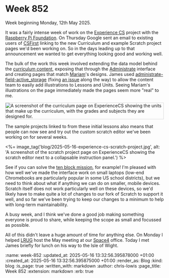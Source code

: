 Week 852
========

Week beginning Monday, 12th May 2025.

It was a fairly intense week of work on the [Experience CS] project with the [Raspberry Pi Foundation]. On Thursday Google sent an email to existing users of [CSFirst] linking to the new Curriculum and example Scratch project pages we'd been working on. So in the days leading up to that announcement we wanted to get everything looking good and working well.

The bulk of the work this week involved extending the data model behind the [curriculum content], exposing that through the [Administrate] interface and creating pages that match [Mariam]'s designs. James used [administrate-field-active_storage] (fixing [an issue] along the way) to allow the content team to easily add illustrations to Lessons and Units. Seeing Mariam's illustrations on the page immediately made the pages seem more "real" to me.

<p>
  <img style="border: 1px solid lightgray;" alt="A screenshot of the curriculum page on ExperienceCS showing the units that make up the curriculum, with the grades and subjects they are designed for." src="<%= image_path('blog/2025-05-16-experience-cs-curriculum-page.jpg') %>">
</p>

The sample projects linked to from these initial lessons also means that people can now see and try out the custom scratch editor we've been working on for several weeks.

<%= image_tag('blog/2025-05-16-experience-cs-scratch-project.jpg', alt: 'A screenshot of the scratch project page on ExperienceCS showing the scratch editor next to a collapsable instruction panel.') %>

See if you can solve the [ten block mission], for example! I'm pleased with how well we've made the interface work on small laptops (low-end Chromebooks are particularly popular in some US school districts), but we need to think about what if anything we can do on smaller, mobile devices. Scratch itself does not work particularly well on these devices, so we'd likely have to make quite a lot of changes to our fork of Scratch to support it well, and so far we've been trying to keep our changes to a minimum to help with long-term maintainability.

A busy week, and I think we've done a good job making something everyone is proud to share, while keeping the scope as small and focussed as possible.

All of this didn't leave a huge amount of time for anything else. On Monday I helped [LRUG] host the May meeting at our [Space4] office. Today I met James briefly for lunch on his way to the Isle of Wight.

[Experience CS]: https://experience-cs.org
[Raspberry Pi Foundation]: https://www.raspberrypi.org
[CSFirst]: https://csfirst.withgoogle.com/s/en/home
[curriculum content]: https://experience-cs.org/units
[Mariam]: https://www.mariambagersh.com/
[Administrate]: https://github.com/thoughtbot/administrate
[administrate-field-active_storage]: https://github.com/Dreamersoul/administrate-field-active_storage
[an issue]: https://github.com/Dreamersoul/administrate-field-active_storage/pull/176
[ten block mission]: https://experience-cs.org/projects/ten-block-mission
[LRUG]: https://lrug.org/
[Space4]: https://space4.tech/

:name: week-852
:updated_at: 2025-05-16 13:32:56.395878000 +01:00
:created_at: 2025-05-16 13:32:56.395875000 +01:00
:render_as: Blog
:kind: blog
:is_page: true
:written_with: markdown
:author: chris-lowis
:page_title: Week 852
:extension: markdown
:erb: true
